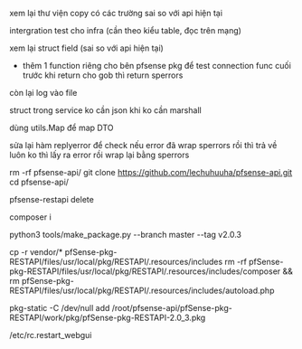 xem lại thư viện copy có các trường sai so với api hiện tại

intergration test cho infra (cần theo kiểu table, đọc trên mạng)
 
xem lại struct field (sai so với api hiện tại)


- thêm 1 function riêng cho bên pfsense pkg để test connection
func cuối trước khi return cho gob thì return sperrors

còn lại log vào file


struct trong service ko cần json khi ko cần marshall

dùng utils.Map để map DTO

sửa lại hàm replyerror để check nếu error đã wrap sperrors rồi thì trả về luôn
ko thì lấy ra error rồi wrap lại bằng sperrors


rm -rf pfsense-api/
git clone https://github.com/lechuhuuha/pfsense-api.git
cd pfsense-api/


pfsense-restapi delete

composer i

python3 tools/make_package.py --branch master --tag v2.0.3

cp -r vendor/* pfSense-pkg-RESTAPI/files/usr/local/pkg/RESTAPI/.resources/includes
rm -rf pfSense-pkg-RESTAPI/files/usr/local/pkg/RESTAPI/.resources/includes/composer && rm pfSense-pkg-RESTAPI/files/usr/local/pkg/RESTAPI/.resources/includes/autoload.php


pkg-static -C /dev/null add /root/pfsense-api/pfSense-pkg-RESTAPI/work/pkg/pfSense-pkg-RESTAPI-2.0_3.pkg

/etc/rc.restart_webgui





